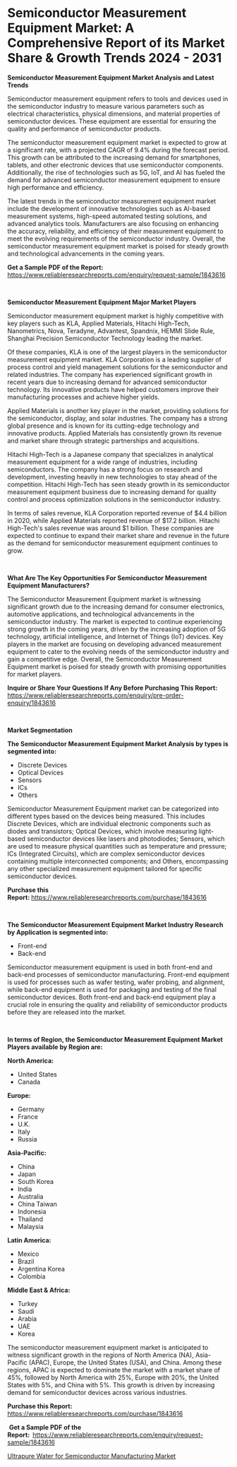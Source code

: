 <p><h1>Semiconductor Measurement Equipment Market: A Comprehensive Report of its Market Share & Growth Trends 2024 - 2031</h1></p><p><strong>Semiconductor Measurement Equipment Market Analysis and Latest Trends</strong></p>
<p><p>Semiconductor measurement equipment refers to tools and devices used in the semiconductor industry to measure various parameters such as electrical characteristics, physical dimensions, and material properties of semiconductor devices. These equipment are essential for ensuring the quality and performance of semiconductor products.</p><p>The semiconductor measurement equipment market is expected to grow at a significant rate, with a projected CAGR of 9.4% during the forecast period. This growth can be attributed to the increasing demand for smartphones, tablets, and other electronic devices that use semiconductor components. Additionally, the rise of technologies such as 5G, IoT, and AI has fueled the demand for advanced semiconductor measurement equipment to ensure high performance and efficiency.</p><p>The latest trends in the semiconductor measurement equipment market include the development of innovative technologies such as AI-based measurement systems, high-speed automated testing solutions, and advanced analytics tools. Manufacturers are also focusing on enhancing the accuracy, reliability, and efficiency of their measurement equipment to meet the evolving requirements of the semiconductor industry. Overall, the semiconductor measurement equipment market is poised for steady growth and technological advancements in the coming years.</p></p>
<p><strong>Get a Sample PDF of the Report:&nbsp;</strong> <a href="https://www.reliableresearchreports.com/enquiry/request-sample/1843616">https://www.reliableresearchreports.com/enquiry/request-sample/1843616</a></p>
<p>&nbsp;</p>
<p><strong>Semiconductor Measurement Equipment Major Market Players</strong></p>
<p><p>Semiconductor measurement equipment market is highly competitive with key players such as KLA, Applied Materials, Hitachi High-Tech, Nanometrics, Nova, Teradyne, Advantest, Spandnix, HEMMI Slide Rule, Shanghai Precision Semiconductor Technology leading the market. </p><p>Of these companies, KLA is one of the largest players in the semiconductor measurement equipment market. KLA Corporation is a leading supplier of process control and yield management solutions for the semiconductor and related industries. The company has experienced significant growth in recent years due to increasing demand for advanced semiconductor technology. Its innovative products have helped customers improve their manufacturing processes and achieve higher yields.</p><p>Applied Materials is another key player in the market, providing solutions for the semiconductor, display, and solar industries. The company has a strong global presence and is known for its cutting-edge technology and innovative products. Applied Materials has consistently grown its revenue and market share through strategic partnerships and acquisitions.</p><p>Hitachi High-Tech is a Japanese company that specializes in analytical measurement equipment for a wide range of industries, including semiconductors. The company has a strong focus on research and development, investing heavily in new technologies to stay ahead of the competition. Hitachi High-Tech has seen steady growth in its semiconductor measurement equipment business due to increasing demand for quality control and process optimization solutions in the semiconductor industry.</p><p>In terms of sales revenue, KLA Corporation reported revenue of $4.4 billion in 2020, while Applied Materials reported revenue of $17.2 billion. Hitachi High-Tech's sales revenue was around $1 billion. These companies are expected to continue to expand their market share and revenue in the future as the demand for semiconductor measurement equipment continues to grow.</p></p>
<p>&nbsp;</p>
<p><strong>What Are The Key Opportunities For Semiconductor Measurement Equipment Manufacturers?</strong></p>
<p><p>The Semiconductor Measurement Equipment market is witnessing significant growth due to the increasing demand for consumer electronics, automotive applications, and technological advancements in the semiconductor industry. The market is expected to continue experiencing strong growth in the coming years, driven by the increasing adoption of 5G technology, artificial intelligence, and Internet of Things (IoT) devices. Key players in the market are focusing on developing advanced measurement equipment to cater to the evolving needs of the semiconductor industry and gain a competitive edge. Overall, the Semiconductor Measurement Equipment market is poised for steady growth with promising opportunities for market players.</p></p>
<p><strong>Inquire or Share Your Questions If Any Before Purchasing This Report:</strong> <a href="https://www.reliableresearchreports.com/enquiry/pre-order-enquiry/1843616">https://www.reliableresearchreports.com/enquiry/pre-order-enquiry/1843616</a></p>
<p>&nbsp;</p>
<p><strong>Market Segmentation</strong></p>
<p><strong>The Semiconductor Measurement Equipment Market Analysis by types is segmented into:</strong></p>
<p><ul><li>Discrete Devices</li><li>Optical Devices</li><li>Sensors</li><li>ICs</li><li>Others</li></ul></p>
<p><p>Semiconductor Measurement Equipment market can be categorized into different types based on the devices being measured. This includes Discrete Devices, which are individual electronic components such as diodes and transistors; Optical Devices, which involve measuring light-based semiconductor devices like lasers and photodiodes; Sensors, which are used to measure physical quantities such as temperature and pressure; ICs (Integrated Circuits), which are complex semiconductor devices containing multiple interconnected components; and Others, encompassing any other specialized measurement equipment tailored for specific semiconductor devices.</p></p>
<p><strong>Purchase this Report:&nbsp;</strong><a href="https://www.reliableresearchreports.com/purchase/1843616">https://www.reliableresearchreports.com/purchase/1843616</a></p>
<p>&nbsp;</p>
<p><strong>The Semiconductor Measurement Equipment Market Industry Research by Application is segmented into:</strong></p>
<p><ul><li>Front-end</li><li>Back-end</li></ul></p>
<p><p>Semiconductor measurement equipment is used in both front-end and back-end processes of semiconductor manufacturing. Front-end equipment is used for processes such as wafer testing, wafer probing, and alignment, while back-end equipment is used for packaging and testing of the final semiconductor devices. Both front-end and back-end equipment play a crucial role in ensuring the quality and reliability of semiconductor products before they are released into the market.</p></p>
<p>&nbsp;</p>
<p><strong>In terms of Region, the Semiconductor Measurement Equipment Market Players available by Region are:</strong></p>
<p>
    <p> <strong> North America: </strong>
        <ul>
            <li>United States</li>
            <li>Canada</li>
        </ul>
        </p> 
    <p> <strong> Europe: </strong>
        <ul>
            <li>Germany</li>
            <li>France</li>
            <li>U.K.</li>
            <li>Italy</li>
            <li>Russia</li>
        </ul>
        </p> 
    <p> <strong> Asia-Pacific: </strong>
        <ul>
            <li>China</li>
            <li>Japan</li>
            <li>South Korea</li>
            <li>India</li>
            <li>Australia</li>
            <li>China Taiwan</li>
            <li>Indonesia</li>
            <li>Thailand</li>
            <li>Malaysia</li>
        </ul>
        </p> 
    <p> <strong> Latin America: </strong>
        <ul>
            <li>Mexico</li>
            <li>Brazil</li>
            <li>Argentina Korea</li>
            <li>Colombia</li>
        </ul>
        </p> 
    <p> <strong> Middle East & Africa: </strong>
        <ul>
            <li>Turkey</li>
            <li>Saudi</li>
            <li>Arabia</li>
            <li>UAE</li>
            <li>Korea</li>
        </ul>
    </p>
    </p>
<p><p>The semiconductor measurement equipment market is anticipated to witness significant growth in the regions of North America (NA), Asia-Pacific (APAC), Europe, the United States (USA), and China. Among these regions, APAC is expected to dominate the market with a market share of 45%, followed by North America with 25%, Europe with 20%, the United States with 5%, and China with 5%. This growth is driven by increasing demand for semiconductor devices across various industries.</p></p>
<p><strong>Purchase this Report: </strong><a href="https://www.reliableresearchreports.com/purchase/1843616">https://www.reliableresearchreports.com/purchase/1843616</a></p>
<p>&nbsp;<strong>Get a Sample PDF of the Report:&nbsp;&nbsp;</strong><a href="https://www.reliableresearchreports.com/enquiry/request-sample/1843616">https://www.reliableresearchreports.com/enquiry/request-sample/1843616</a></p>
<p><strong></strong></p>
<p><p><a href="https://github.com/RoccoManning/Market-Research-Report-List-4/blob/main/ultrapure-water-for-semiconductor-manufacturing-market.md">Ultrapure Water for Semiconductor Manufacturing Market</a></p></p>